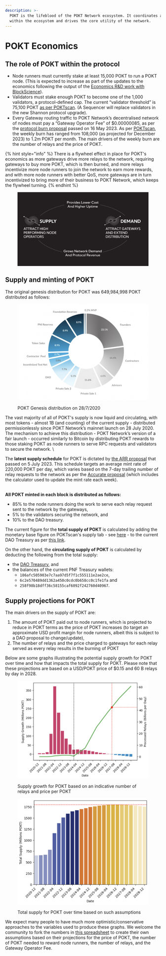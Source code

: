```yaml
---
description: >-
  POKT is the lifeblood of the POKT Network ecosystem. It coordinates all actors
  within the ecosystem and drives the core utility of the network.
---
```


# POKT Economics

## The role of POKT within the protocol

* Node runners must currently stake at least 15,000 POKT to run a POKT node. (This is expected to increase as part of the updates to the economics following the output of the [Economics R\&D work with BlockScience](https://forum.pokt.network/t/v1-economics-and-governance-r-d-keystone/4712)).
* Validators must stake enough POKT to become one of the 1,000 validators, a protocol-defined cap. The current “validator threshold” is 75,100 POKT [as per POKTscan](https://poktscan.com/). (A Sequencer will replace validators in the new Shannon protocol upgrade).
* Every Gateway routing traffic to POKT Network’s decentralised network of nodes must pay a “Gateway Operator Fee” of $0.00000085, as per the [protocol burn proposal](https://forum.pokt.network/t/pip-29-burn-gateway-burn/4401) passed on 16 May 2023. As per [POKTscan](https://poktscan.com/explore?tab=supply), the weekly burn has ranged from 108,000 (as projected for December 2023) to 1.2m POKT per month. The main drivers of the weekly burn are the number of relays and the price of POKT.

{% hint style="info" %}
There is a flywheel effect in place for POKT's economics as more gateways drive more relays to the network, requiring gateways to buy more POKT, which is then burned, and more relays incentivize more node runners to join the network to earn more rewards, and with more node runners with better QoS, more gateways are in turn incentivized to bring more of their business to POKT Network, which keeps the flywheel turning.
{% endhint %}

<figure><img src="../.gitbook/assets/The Growth Flywheel.png" alt=""><figcaption></figcaption></figure>

## Supply and minting of POKT

The original genesis distribution for POKT was 649,984,998 POKT distributed as follows:

<figure><img src="../.gitbook/assets/Screenshot 2024-01-03 at 16.36.10.png" alt=""><figcaption><p>POKT Genesis distribution on 28/7/2020</p></figcaption></figure>

The vast majority of all of POKT's supply is now liquid and circulating, with most tokens - almost 1B (and counting) of the current supply - distributed permissionlessly since POKT Network’s mainnet launch on 28 July 2020. The mechanism to achieve this distribution - POKT Network’s version of a fair launch - occurred similarly to Bitcoin by distributing POKT rewards to those staking POKT as node runners to serve RPC requests and validators to secure the network. \\

The **latest supply schedule** for POKT is dictated by [the ARR proposal](https://forum.pokt.network/t/pup-32-accelerating-the-road-to-revenue-arr/4494) that passed on 5 July 2023. This schedule targets an average mint rate of 220,000 POKT per day, which varies based on the 7-day trailing number of relay requests to the network as per the [Accurate proposal](https://forum.pokt.network/t/pup-29-a-cadence-change-to-updates-of-rttm-adjustment-for-target-emissions-accurate/3777) (which includes the calculator used to update the mint rate each week).

\
**All POKT minted in each block is distributed as follows:**

* 85% to the node runners doing the work to serve each relay request sent to the network by the gateways,
* 5% to the validators securing the network, and
* 10% to the DAO treasury.

The current figure for the **total supply of POKT** is calculated by adding the monetary base figure on POKTscan's supply tab - see [here](https://poktscan.com/explore?tab=supply) - to the current DAO Treasury as per [this link](https://poktscan.com/explore?tab=governance).

On the other hand, the **circulating supply of POKT** is calculated by deducting the following from the total supply:

* the [DAO Treasury](https://poktscan.com/explore?tab=governance), and
* the balances of the current PNF Treasury wallets:
  * `186afc505903e7c7aa97d5f7f1c555111e2ae2ce`,
  * `6c2e570489dd1362a450c0cdc0b658cc0c1fe1fa` and
  * `258f98b18dff36c58155caf6092f242760d40967`.

## Supply projections for POKT

The main drivers on the supply of POKT are:

1. The amount of POKT paid out to node runners, which is projected to reduce in POKT terms as the price of POKT increases (to target an approximate USD profit margin for node runners, albeit this is subject to a DAO proposal to change/update),
2. The number of relays and the price charged to gateways for each relay served as every relay results in the burning of POKT

Below are some graphs illustrating the potential supply growth for POKT over time and how that impacts the total supply for POKT. Please note that these projections are based on a USD/POKT price of $0.15 and 60 B relays by day in 2028.

<div>

<figure><img src="../.gitbook/assets/image (1) (1).png" alt=""><figcaption><p>Supply growth for POKT based on an indicative number of relays and price per POKT</p></figcaption></figure>

 

<figure><img src="../.gitbook/assets/image (2) (1).png" alt=""><figcaption><p>Total supply for POKT over time based on such assumptions</p></figcaption></figure>

</div>

We expect many people to have much more optimistic/conservative approaches to the variables used to produce these graphs. We welcome the community to fork the numbers in [this spreadsheet](https://docs.google.com/spreadsheets/d/1y4ZpBBR\_ytbp5EGqYc6Hsg5vw6CSeXn\_KEuKOMRHIbM/edit?usp=sharing) to create their own assumptions based on their projections for the price of POKT, the number of POKT needed to reward node runners, the number of relays, and the Gateway Operator Fee.
